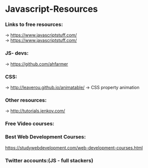 # Javascript-Resources

### Links to free resources:
-> https://www.javascriptstuff.com/ <br/>
-> https://www.javascriptstuff.com/



### JS- devs:
-> https://github.com/ahfarmer



### CSS:
-> http://leaverou.github.io/animatable/ -> CSS property animation

### Other resources:
-> http://tutorials.jenkov.com/



### Free Video courses:



### Best Web Development Courses:
https://studywebdevelopment.com/web-development-courses.html



### Twitter accounts:(JS - full stackers)


